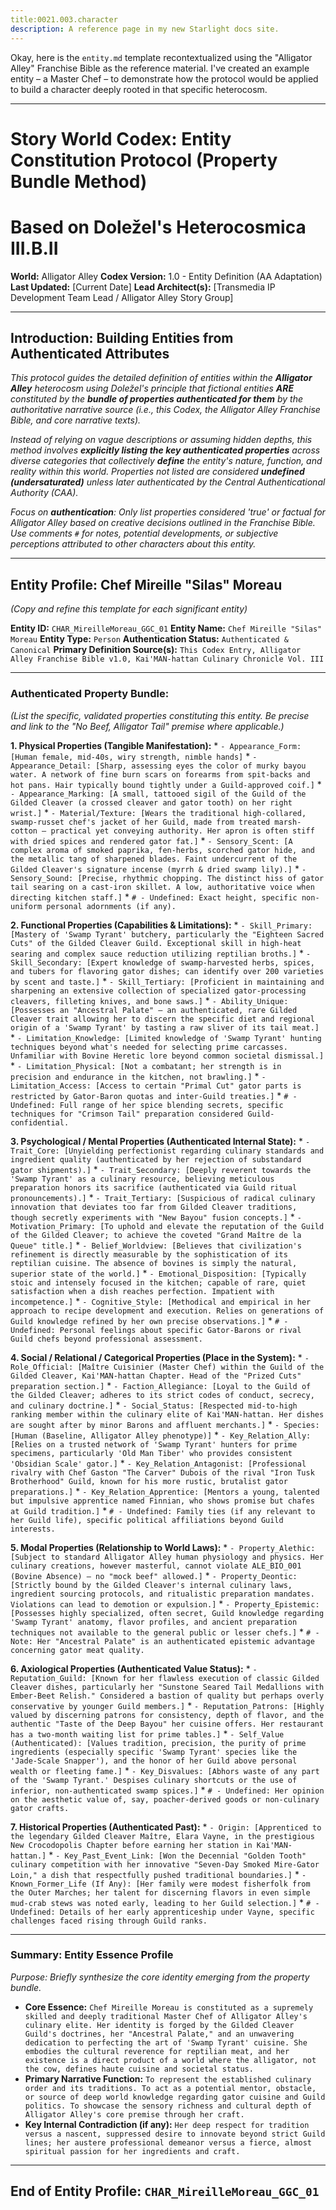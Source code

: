 ```yaml
---
title:0021.003.character
description: A reference page in my new Starlight docs site.
---
```

Okay, here is the `entity.md` template recontextualized using the "Alligator Alley" Franchise Bible as the reference material. I've created an example entity – a Master Chef – to demonstrate how the protocol would be applied to build a character deeply rooted in that specific heterocosm.

---

# Story World Codex: Entity Constitution Protocol (Property Bundle Method)
# Based on Doležel's Heterocosmica III.B.II

**World:** Alligator Alley
**Codex Version:** 1.0 - Entity Definition (AA Adaptation)
**Last Updated:** [Current Date]
**Lead Architect(s):** [Transmedia IP Development Team Lead / Alligator Alley Story Group]

---

## Introduction: Building Entities from Authenticated Attributes

*This protocol guides the detailed definition of entities within the **Alligator Alley** heterocosm using Doležel's principle that fictional entities **ARE** constituted by the **bundle of properties authenticated for them** by the authoritative narrative source (i.e., this Codex, the Alligator Alley Franchise Bible, and core narrative texts).*

*Instead of relying on vague descriptions or assuming hidden depths, this method involves **explicitly listing the key authenticated properties** across diverse categories that collectively **define** the entity's nature, function, and reality within this world. Properties not listed are considered **undefined (undersaturated)** unless later authenticated by the Central Authenticational Authority (CAA).*

*Focus on **authentication**: Only list properties considered 'true' or factual *for Alligator Alley* based on creative decisions outlined in the Franchise Bible. Use comments `#` for notes, potential developments, or subjective perceptions attributed *to other characters* about this entity.*

---

## Entity Profile: Chef Mireille "Silas" Moreau

*(Copy and refine this template for each significant entity)*

**Entity ID:** `CHAR_MireilleMoreau_GGC_01`
**Entity Name:** `Chef Mireille "Silas" Moreau`
**Entity Type:** `Person`
**Authentication Status:** `Authenticated & Canonical`
**Primary Definition Source(s):** `This Codex Entry, Alligator Alley Franchise Bible v1.0, Kai'MAN-hattan Culinary Chronicle Vol. III`

---

### Authenticated Property Bundle:

*(List the specific, validated properties constituting this entity. Be precise and link to the "No Beef, Alligator Tail" premise where applicable.)*

**1. Physical Properties (Tangible Manifestation):**
    *   `- Appearance_Form: [Human female, mid-40s, wiry strength, nimble hands]`
    *   `- Appearance_Detail: [Sharp, assessing eyes the color of murky bayou water. A network of fine burn scars on forearms from spit-backs and hot pans. Hair typically bound tightly under a Guild-approved coif.]`
    *   `- Appearance_Marking: [A small, tattooed sigil of the Guild of the Gilded Cleaver (a crossed cleaver and gator tooth) on her right wrist.]`
    *   `- Material/Texture: [Wears the traditional high-collared, swamp-russet chef's jacket of her Guild, made from treated marsh-cotton – practical yet conveying authority. Her apron is often stiff with dried spices and rendered gator fat.]`
    *   `- Sensory_Scent: [A complex aroma of smoked paprika, fen-herbs, scorched gator hide, and the metallic tang of sharpened blades. Faint undercurrent of the Gilded Cleaver's signature incense (myrrh & dried swamp lily).]`
    *   `- Sensory_Sound: [Precise, rhythmic chopping. The distinct hiss of gator tail searing on a cast-iron skillet. A low, authoritative voice when directing kitchen staff.]`
    *   `# - Undefined: Exact height, specific non-uniform personal adornments (if any).`

**2. Functional Properties (Capabilities & Limitations):**
    *   `- Skill_Primary: [Mastery of 'Swamp Tyrant' butchery, particularly the "Eighteen Sacred Cuts" of the Gilded Cleaver Guild. Exceptional skill in high-heat searing and complex sauce reduction utilizing reptilian broths.]`
    *   `- Skill_Secondary: [Expert knowledge of swamp-harvested herbs, spices, and tubers for flavoring gator dishes; can identify over 200 varieties by scent and taste.]`
    *   `- Skill_Tertiary: [Proficient in maintaining and sharpening an extensive collection of specialized gator-processing cleavers, filleting knives, and bone saws.]`
    *   `- Ability_Unique: [Possesses an "Ancestral Palate" – an authenticated, rare Gilded Cleaver trait allowing her to discern the specific diet and regional origin of a 'Swamp Tyrant' by tasting a raw sliver of its tail meat.]`
    *   `- Limitation_Knowledge: [Limited knowledge of 'Swamp Tyrant' hunting techniques beyond what's needed for selecting prime carcasses. Unfamiliar with Bovine Heretic lore beyond common societal dismissal.]`
    *   `- Limitation_Physical: [Not a combatant; her strength is in precision and endurance in the kitchen, not brawling.]`
    *   `- Limitation_Access: [Access to certain "Primal Cut" gator parts is restricted by Gator-Baron quotas and inter-Guild treaties.]`
    *   `# - Undefined: Full range of her spice blending secrets, specific techniques for "Crimson Tail" preparation considered Guild-confidential.`

**3. Psychological / Mental Properties (Authenticated Internal State):**
    *   `- Trait_Core: [Unyielding perfectionist regarding culinary standards and ingredient quality (authenticated by her rejection of substandard gator shipments).]`
    *   `- Trait_Secondary: [Deeply reverent towards the 'Swamp Tyrant' as a culinary resource, believing meticulous preparation honors its sacrifice (authenticated via Guild ritual pronouncements).]`
    *   `- Trait_Tertiary: [Suspicious of radical culinary innovation that deviates too far from Gilded Cleaver traditions, though secretly experiments with "New Bayou" fusion concepts.]`
    *   `- Motivation_Primary: [To uphold and elevate the reputation of the Guild of the Gilded Cleaver; to achieve the coveted "Grand Maître de la Queue" title.]`
    *   `- Belief_Worldview: [Believes that civilization's refinement is directly measurable by the sophistication of its reptilian cuisine. The absence of bovines is simply the natural, superior state of the world.]`
    *   `- Emotional_Disposition: [Typically stoic and intensely focused in the kitchen; capable of rare, quiet satisfaction when a dish reaches perfection. Impatient with incompetence.]`
    *   `- Cognitive_Style: [Methodical and empirical in her approach to recipe development and execution. Relies on generations of Guild knowledge refined by her own precise observations.]`
    *   `# - Undefined: Personal feelings about specific Gator-Barons or rival Guild chefs beyond professional assessment.`

**4. Social / Relational / Categorical Properties (Place in the System):**
    *   `- Role_Official: [Maître Cuisinier (Master Chef) within the Guild of the Gilded Cleaver, Kai'MAN-hattan Chapter. Head of the "Prized Cuts" preparation section.]`
    *   `- Faction_Allegiance: [Loyal to the Guild of the Gilded Cleaver; adheres to its strict codes of conduct, secrecy, and culinary doctrine.]`
    *   `- Social_Status: [Respected mid-to-high ranking member within the culinary elite of Kai'MAN-hattan. Her dishes are sought after by minor Barons and affluent merchants.]`
    *   `- Species: [Human (Baseline, Alligator Alley phenotype)]`
    *   `- Key_Relation_Ally: [Relies on a trusted network of 'Swamp Tyrant' hunters for prime specimens, particularly 'Old Man Tiber' who provides consistent 'Obsidian Scale' gator.]`
    *   `- Key_Relation_Antagonist: [Professional rivalry with Chef Gaston "The Carver" Dubois of the rival "Iron Tusk Brotherhood" Guild, known for his more rustic, brutalist gator preparations.]`
    *   `- Key_Relation_Apprentice: [Mentors a young, talented but impulsive apprentice named Finnian, who shows promise but chafes at Guild tradition.]`
    *   `# - Undefined: Family ties (if any relevant to her Guild life), specific political affiliations beyond Guild interests.`

**5. Modal Properties (Relationship to World Laws):**
    *   `- Property_Alethic: [Subject to standard Alligator Alley human physiology and physics. Her culinary creations, however masterful, cannot violate ALE_BIO_001 (Bovine Absence) – no "mock beef" allowed.]`
    *   `- Property_Deontic: [Strictly bound by the Gilded Cleaver's internal culinary laws, ingredient sourcing protocols, and ritualistic preparation mandates. Violations can lead to demotion or expulsion.]`
    *   `- Property_Epistemic: [Possesses highly specialized, often secret, Guild knowledge regarding 'Swamp Tyrant' anatomy, flavor profiles, and ancient preparation techniques not available to the general public or lesser chefs.]`
    *   `# - Note: Her "Ancestral Palate" is an authenticated epistemic advantage concerning gator meat quality.`

**6. Axiological Properties (Authenticated Value Status):**
    *   `- Reputation_Guild: [Known for her flawless execution of classic Gilded Cleaver dishes, particularly her "Sunstone Seared Tail Medallions with Ember-Beet Relish." Considered a bastion of quality but perhaps overly conservative by younger Guild members.]`
    *   `- Reputation_Patrons: [Highly valued by discerning patrons for consistency, depth of flavor, and the authentic "Taste of the Deep Bayou" her cuisine offers. Her restaurant has a two-month waiting list for prime tables.]`
    *   `- Self_Value (Authenticated): [Values tradition, precision, the purity of prime ingredients (especially specific 'Swamp Tyrant' species like the 'Jade-Scale Snapper'), and the honor of her Guild above personal wealth or fleeting fame.]`
    *   `- Key_Disvalues: [Abhors waste of any part of the 'Swamp Tyrant.' Despises culinary shortcuts or the use of inferior, non-authenticated swamp spices.]`
    *   `# - Undefined: Her opinion on the aesthetic value of, say, poacher-derived goods or non-culinary gator crafts.`

**7. Historical Properties (Authenticated Past):**
    *   `- Origin: [Apprenticed to the legendary Gilded Cleaver Maître, Elara Vayne, in the prestigious New Crocodopolis Chapter before earning her station in Kai'MAN-hattan.]`
    *   `- Key_Past_Event_Link: [Won the Decennial "Golden Tooth" culinary competition with her innovative "Seven-Day Smoked Mire-Gator Loin," a dish that respectfully pushed traditional boundaries.]`
    *   `- Known_Former_Life (If Any): [Her family were modest fisherfolk from the Outer Marches; her talent for discerning flavors in even simple mud-crab stews was noted early, leading to her Guild selection.]`
    *   `# - Undefined: Details of her early apprenticeship under Vayne, specific challenges faced rising through Guild ranks.`

---

### Summary: Entity Essence Profile

*Purpose: Briefly synthesize the core identity emerging from the property bundle.*

*   **Core Essence:** `Chef Mireille Moreau is constituted as a supremely skilled and deeply traditional Master Chef of Alligator Alley's culinary elite. Her identity is forged by the Gilded Cleaver Guild's doctrines, her "Ancestral Palate," and an unwavering dedication to perfecting the art of 'Swamp Tyrant' cuisine. She embodies the cultural reverence for reptilian meat, and her existence is a direct product of a world where the alligator, not the cow, defines haute cuisine and societal status.`
*   **Primary Narrative Function:** `To represent the established culinary order and its traditions. To act as a potential mentor, obstacle, or source of deep world knowledge regarding gator cuisine and Guild politics. To showcase the sensory richness and cultural depth of Alligator Alley's core premise through her craft.`
*   **Key Internal Contradiction (if any):** `Her deep respect for tradition versus a nascent, suppressed desire to innovate beyond strict Guild lines; her austere professional demeanor versus a fierce, almost spiritual passion for her ingredients and craft.`

---
**End of Entity Profile: `CHAR_MireilleMoreau_GGC_01`**
---
```